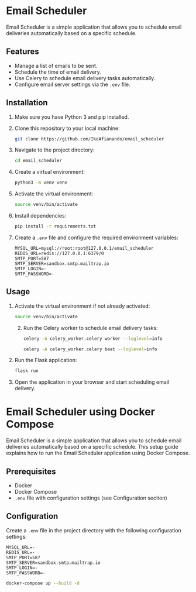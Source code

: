 # Email Scheduler

Email Scheduler is a simple application that allows you to schedule email deliveries automatically based on a specific
schedule.

## Features

- Manage a list of emails to be sent.
- Schedule the time of email delivery.
- Use Celery to schedule email delivery tasks automatically.
- Configure email server settings via the `.env` file.

## Installation

1. Make sure you have Python 3 and pip installed.
2. Clone this repository to your local machine:

    ```bash
    git clone https://github.com/IkoAfianando/email_scheduler
    ```

3. Navigate to the project directory:

    ```bash
    cd email_scheduler
    ```

4. Create a virtual environment:

    ```bash
    python3 -m venv venv
    ```

5. Activate the virtual environment:

    ```bash
    source venv/bin/activate
    ```

6. Install dependencies:

    ```bash
    pip install -r requirements.txt
    ```

7. Create a `.env` file and configure the required environment variables:

    ```plaintext
    MYSQL_URL=mysql://root:root@127.0.0.1/email_scheduler
    REDIS_URL=redis://127.0.0.1:6379/0
    SMTP_PORT=587
    SMTP_SERVER=sandbox.smtp.mailtrap.io
    SMTP_LOGIN=-
    SMTP_PASSWORD=-
    ```

## Usage

1. Activate the virtual environment if not already activated:

    ```bash
    source venv/bin/activate
    ```

   2. Run the Celery worker to schedule email delivery tasks:

       ```bash
       celery -A celery_worker.celery worker --loglevel=info
       ```

       ```bash
       celery -A celery_worker.celery beat --loglevel=info
      ```

3. Run the Flask application:

    ```bash
    flask run
    ```

4. Open the application in your browser and start scheduling email delivery.


# Email Scheduler using Docker Compose

Email Scheduler is a simple application that allows you to schedule email deliveries automatically based on a specific schedule. This setup guide explains how to run the Email Scheduler application using Docker Compose.

## Prerequisites

- Docker
- Docker Compose
- `.env` file with configuration settings (see Configuration section)

## Configuration

Create a `.env` file in the project directory with the following configuration settings:

```plaintext
MYSQL_URL=-
REDIS_URL=-
SMTP_PORT=587
SMTP_SERVER=sandbox.smtp.mailtrap.io
SMTP_LOGIN=-
SMTP_PASSWORD=-
```
```bash
docker-compose up --build -d
```


